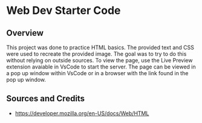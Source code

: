 # Web Dev Starter Code

## Overview

This project was done to practice HTML basics. The provided text and CSS were used to 
recreate the provided image. The goal was to try to do this without relying on outside 
sources. To view the page, use the Live Preview extension avaiable in VsCode to start the 
server. The page can be viewed in a pop up window within VsCode or in a browser with the 
link found in the pop up window. 

## Sources and Credits

- https://developer.mozilla.org/en-US/docs/Web/HTML
